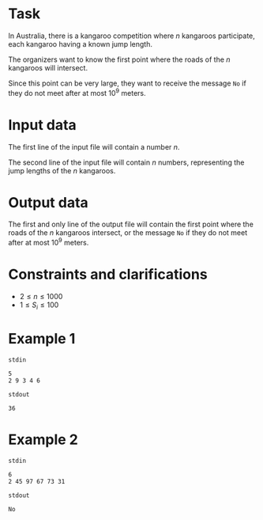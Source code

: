 
# Task

In Australia, there is a kangaroo competition where $n$ kangaroos participate, each kangaroo having a known jump length.

The organizers want to know the first point where the roads of the $n$ kangaroos will intersect.

Since this point can be very large, they want to receive the message `No` if they do not meet after at most $10^9$ meters.

# Input data

The first line of the input file will contain a number $n$.

The second line of the input file will contain $n$ numbers, representing the jump lengths of the $n$ kangaroos.

# Output data

The first and only line of the output file will contain the first point where the roads of the $n$ kangaroos intersect, or the message `No` if they do not meet after at most $10^9$ meters.

# Constraints and clarifications

* $2 \leq n \leq 1000$
* $1 \leq S_i \leq 100$

# Example 1

`stdin`
```
5
2 9 3 4 6
```

`stdout`
```
36
```

# Example 2

`stdin`
```
6
2 45 97 67 73 31
```

`stdout`
```
No
```
